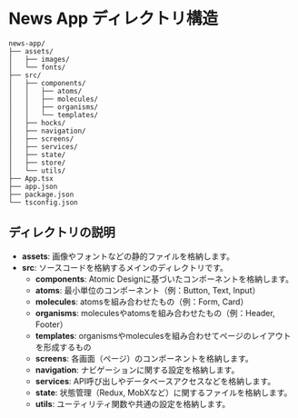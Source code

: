 # News App ディレクトリ構造

```
news-app/
├── assets/
│   ├── images/
│   └── fonts/
├── src/
│   ├── components/
│   │   ├── atoms/
│   │   ├── molecules/
│   │   ├── organisms/
│   │   └── templates/
│   ├── hocks/
│   ├── navigation/
│   ├── screens/
│   ├── services/
│   ├── state/
│   ├── store/
│   └── utils/
├── App.tsx
├── app.json
├── package.json
└── tsconfig.json
```

## ディレクトリの説明

- **assets**: 画像やフォントなどの静的ファイルを格納します。
- **src**: ソースコードを格納するメインのディレクトリです。
  - **components**: Atomic Designに基づいたコンポーネントを格納します。
  - **atoms**: 最小単位のコンポーネント（例：Button, Text, Input）
  - **molecules**: atomsを組み合わせたもの（例：Form, Card）
  - **organisms**: moleculesやatomsを組み合わせたもの（例：Header, Footer）
  - **templates**: organismsやmoleculesを組み合わせてページのレイアウトを形成するもの
  - **screens**: 各画面（ページ）のコンポーネントを格納します。
  - **navigation**: ナビゲーションに関する設定を格納します。
  - **services**: API呼び出しやデータベースアクセスなどを格納します。
  - **state**: 状態管理（Redux, MobXなど）に関するファイルを格納します。
  - **utils**: ユーティリティ関数や共通の設定を格納します。

